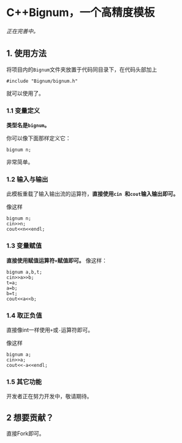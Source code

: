 # C++Bignum，一个高精度模板
###### 正在完善中。
## 1. 使用方法
将项目内的``Bignum``文件夹放置于代码同目录下，在代码头部加上
```
#include "Bignum/bignum.h"
```
就可以使用了。
### 1.1 变量定义
**类型名是``bignum``。**

你可以像下面那样定义它：
```
bignum n;
```
非常简单。
### 1.2 输入与输出
此模板重载了输入输出流的运算符，**直接使用``cin ``和``cout``输入输出即可。**

像这样
```
bignum n;
cin>>n;
cout<<n<<endl;
```
### 1.3 变量赋值
**直接使用赋值运算符``=``赋值即可。**
像这样：
```
bignum a,b,t;
cin>>a>>b;
t=a;
a=b;
b=t;
cout<<a<<b;
```
### 1.4 取正负值
直接像int一样使用``+``或``-``运算符即可。

像这样
```
bignum a;
cin>>a;
cout<<-a<<endl;
```
### 1.5 其它功能
开发者正在努力开发中，敬请期待。
## 2 想要贡献？
直接Fork即可。
